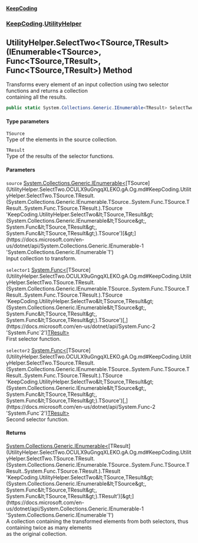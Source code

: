 #### [KeepCoding](index.md 'index')
### [KeepCoding](KeepCoding.md 'KeepCoding').[UtilityHelper](UtilityHelper.md 'KeepCoding.UtilityHelper')
## UtilityHelper.SelectTwo&lt;TSource,TResult&gt;(IEnumerable&lt;TSource&gt;, Func&lt;TSource,TResult&gt;, Func&lt;TSource,TResult&gt;) Method
Transforms every element of an input collection using two selector functions and returns a collection  
containing all the results.
```csharp
public static System.Collections.Generic.IEnumerable<TResult> SelectTwo<TSource,TResult>(this System.Collections.Generic.IEnumerable<TSource> source, System.Func<TSource,TResult> selector1, System.Func<TSource,TResult> selector2);
```
#### Type parameters
<a name='KeepCoding.UtilityHelper.SelectTwo.TSource.TResult.(System.Collections.Generic.IEnumerable.TSource..System.Func.TSource.TResult..System.Func.TSource.TResult.).TSource'></a>
`TSource`  
Type of the elements in the source collection.
  
<a name='KeepCoding.UtilityHelper.SelectTwo.TSource.TResult.(System.Collections.Generic.IEnumerable.TSource..System.Func.TSource.TResult..System.Func.TSource.TResult.).TResult'></a>
`TResult`  
Type of the results of the selector functions.
  
#### Parameters
<a name='KeepCoding.UtilityHelper.SelectTwo.TSource.TResult.(System.Collections.Generic.IEnumerable.TSource..System.Func.TSource.TResult..System.Func.TSource.TResult.).source'></a>
`source` [System.Collections.Generic.IEnumerable&lt;](https://docs.microsoft.com/en-us/dotnet/api/System.Collections.Generic.IEnumerable-1 'System.Collections.Generic.IEnumerable`1')[TSource](UtilityHelper.SelectTwo.OCULX9uGngqXLEKO.gA.Og.md#KeepCoding.UtilityHelper.SelectTwo.TSource.TResult.(System.Collections.Generic.IEnumerable.TSource..System.Func.TSource.TResult..System.Func.TSource.TResult.).TSource 'KeepCoding.UtilityHelper.SelectTwo&lt;TSource,TResult&gt;(System.Collections.Generic.IEnumerable&lt;TSource&gt;, System.Func&lt;TSource,TResult&gt;, System.Func&lt;TSource,TResult&gt;).TSource')[&gt;](https://docs.microsoft.com/en-us/dotnet/api/System.Collections.Generic.IEnumerable-1 'System.Collections.Generic.IEnumerable`1')  
Input collection to transform.
  
<a name='KeepCoding.UtilityHelper.SelectTwo.TSource.TResult.(System.Collections.Generic.IEnumerable.TSource..System.Func.TSource.TResult..System.Func.TSource.TResult.).selector1'></a>
`selector1` [System.Func&lt;](https://docs.microsoft.com/en-us/dotnet/api/System.Func-2 'System.Func`2')[TSource](UtilityHelper.SelectTwo.OCULX9uGngqXLEKO.gA.Og.md#KeepCoding.UtilityHelper.SelectTwo.TSource.TResult.(System.Collections.Generic.IEnumerable.TSource..System.Func.TSource.TResult..System.Func.TSource.TResult.).TSource 'KeepCoding.UtilityHelper.SelectTwo&lt;TSource,TResult&gt;(System.Collections.Generic.IEnumerable&lt;TSource&gt;, System.Func&lt;TSource,TResult&gt;, System.Func&lt;TSource,TResult&gt;).TSource')[,](https://docs.microsoft.com/en-us/dotnet/api/System.Func-2 'System.Func`2')[TResult](UtilityHelper.SelectTwo.OCULX9uGngqXLEKO.gA.Og.md#KeepCoding.UtilityHelper.SelectTwo.TSource.TResult.(System.Collections.Generic.IEnumerable.TSource..System.Func.TSource.TResult..System.Func.TSource.TResult.).TResult 'KeepCoding.UtilityHelper.SelectTwo&lt;TSource,TResult&gt;(System.Collections.Generic.IEnumerable&lt;TSource&gt;, System.Func&lt;TSource,TResult&gt;, System.Func&lt;TSource,TResult&gt;).TResult')[&gt;](https://docs.microsoft.com/en-us/dotnet/api/System.Func-2 'System.Func`2')  
First selector function.
  
<a name='KeepCoding.UtilityHelper.SelectTwo.TSource.TResult.(System.Collections.Generic.IEnumerable.TSource..System.Func.TSource.TResult..System.Func.TSource.TResult.).selector2'></a>
`selector2` [System.Func&lt;](https://docs.microsoft.com/en-us/dotnet/api/System.Func-2 'System.Func`2')[TSource](UtilityHelper.SelectTwo.OCULX9uGngqXLEKO.gA.Og.md#KeepCoding.UtilityHelper.SelectTwo.TSource.TResult.(System.Collections.Generic.IEnumerable.TSource..System.Func.TSource.TResult..System.Func.TSource.TResult.).TSource 'KeepCoding.UtilityHelper.SelectTwo&lt;TSource,TResult&gt;(System.Collections.Generic.IEnumerable&lt;TSource&gt;, System.Func&lt;TSource,TResult&gt;, System.Func&lt;TSource,TResult&gt;).TSource')[,](https://docs.microsoft.com/en-us/dotnet/api/System.Func-2 'System.Func`2')[TResult](UtilityHelper.SelectTwo.OCULX9uGngqXLEKO.gA.Og.md#KeepCoding.UtilityHelper.SelectTwo.TSource.TResult.(System.Collections.Generic.IEnumerable.TSource..System.Func.TSource.TResult..System.Func.TSource.TResult.).TResult 'KeepCoding.UtilityHelper.SelectTwo&lt;TSource,TResult&gt;(System.Collections.Generic.IEnumerable&lt;TSource&gt;, System.Func&lt;TSource,TResult&gt;, System.Func&lt;TSource,TResult&gt;).TResult')[&gt;](https://docs.microsoft.com/en-us/dotnet/api/System.Func-2 'System.Func`2')  
Second selector function.
  
#### Returns
[System.Collections.Generic.IEnumerable&lt;](https://docs.microsoft.com/en-us/dotnet/api/System.Collections.Generic.IEnumerable-1 'System.Collections.Generic.IEnumerable`1')[TResult](UtilityHelper.SelectTwo.OCULX9uGngqXLEKO.gA.Og.md#KeepCoding.UtilityHelper.SelectTwo.TSource.TResult.(System.Collections.Generic.IEnumerable.TSource..System.Func.TSource.TResult..System.Func.TSource.TResult.).TResult 'KeepCoding.UtilityHelper.SelectTwo&lt;TSource,TResult&gt;(System.Collections.Generic.IEnumerable&lt;TSource&gt;, System.Func&lt;TSource,TResult&gt;, System.Func&lt;TSource,TResult&gt;).TResult')[&gt;](https://docs.microsoft.com/en-us/dotnet/api/System.Collections.Generic.IEnumerable-1 'System.Collections.Generic.IEnumerable`1')  
A collection containing the transformed elements from both selectors, thus containing twice as many elements  
as the original collection.
